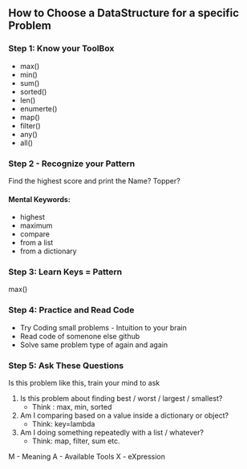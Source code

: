 ## How to Choose a DataStructure for a specific Problem 

### Step 1: Know your ToolBox 
- max()
- min()
- sum()
- sorted()
- len()
- enumerte()
- map()
- filter()
- any()
- all()

### Step 2 - Recognize your Pattern

Find the highest score and print the Name? Topper?

#### Mental Keywords:

- highest
- maximum
- compare
- from a list
- from a dictionary

### Step 3: Learn Keys = Pattern

max()

### Step 4: Practice and Read Code

- Try Coding small problems - Intuition to your brain
- Read code of somenone else github
- Solve same problem type of again and again

### Step 5: Ask These Questions
Is this problem like this, train your mind to ask 
1. Is this problem about finding best / worst / largest / smallest?
   - Think : max, min, sorted
2. Am I comparing based on a value inside a dictionary or object?
   - Think: key=lambda
3. Am I doing something repeatedly with a list / whatever?
   - Think: map, filter, sum etc. 

M - Meaning 
A - Available Tools
X - eXpression

